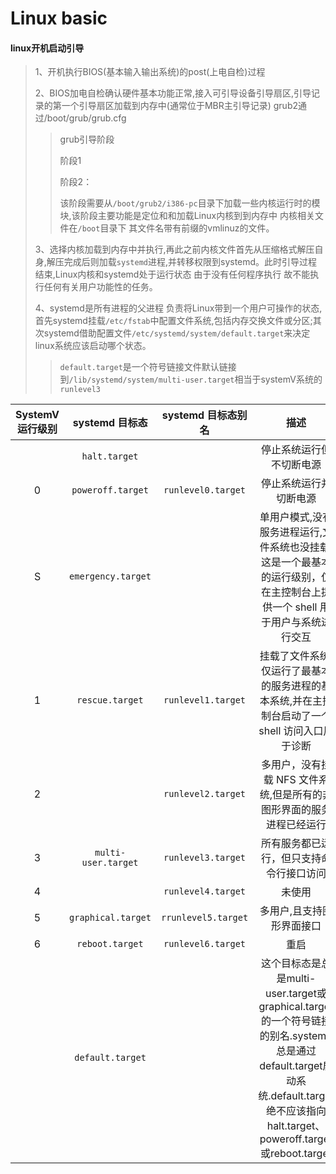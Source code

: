# Linux basic


#### linux开机启动引导

> 1、开机执行BIOS(基本输入输出系统)的post(上电自检)过程
>
> 2、BIOS加电自检确认硬件基本功能正常,接入可引导设备引导扇区,引导记录的第一个引导扇区加载到内存中(通常位于MBR主引导记录)   grub2通过/boot/grub/grub.cfg
>> grub引导阶段
>>
>> 阶段1
>>
>>
>> 阶段2：
>>
>> 该阶段需要从`/boot/grub2/i386-pc`目录下加载一些内核运行时的模块,该阶段主要功能是定位和和加载Linux内核到到内存中 内核相关文件在`/boot`目录下 其文件名带有前缀的vmlinuz的文件。
>
> 3、选择内核加载到内存中并执行,再此之前内核文件首先从压缩格式解压自身,解压完成后则加载`systemd`进程,并转移权限到systemd。此时引导过程结束,Linux内核和systemd处于运行状态 由于没有任何程序执行 故不能执行任何有关用户功能性的任务。
>
> 4、systemd是所有进程的父进程 负责将Linux带到一个用户可操作的状态,首先systemd挂载`/etc/fstab`中配置文件系统,包括内存交换文件或分区;其次systemd借助配置文件`/etc/systemd/system/default.target`来决定linux系统应该启动哪个状态。
> 
>> `default.target`是一个符号链接文件默认链接到`/lib/systemd/system/multi-user.target`相当于systemV系统的`runlevel3`

|SystemV 运行级别|systemd 目标态|systemd 目标态别名|描述|
|:--:|:--:|:--:|:--:|
| |`halt.target`| |停止系统运行但不切断电源|
|0|`poweroff.target`|`runlevel0.target`|停止系统运行并切断电源|
|S|`emergency.target`| |单用户模式,没有服务进程运行,文件系统也没挂载.这是一个最基本的运行级别，仅在主控制台上提供一个 shell 用于用户与系统进行交互|
|1|`rescue.target`|`runlevel1.target`|挂载了文件系统,仅运行了最基本的服务进程的基本系统,并在主控制台启动了一个 shell 访问入口用于诊断|
|2||`runlevel2.target`|多用户，没有挂载 NFS 文件系统,但是所有的非图形界面的服务进程已经运行|
|3|`multi-user.target`|`runlevel3.target`|所有服务都已运行，但只支持命令行接口访问|
|4||`runlevel4.target`|未使用|
|5|`graphical.target`|`rrunlevel5.target`|多用户,且支持图形界面接口|
|6|`reboot.target`|`runlevel6.target`|重启|
||`default.target`||这个目标态是总是multi-user.target或graphical.target的一个符号链接的别名.systemd总是通过default.target启动系统.default.target绝不应该指向halt.target、poweroff.target或reboot.target|

